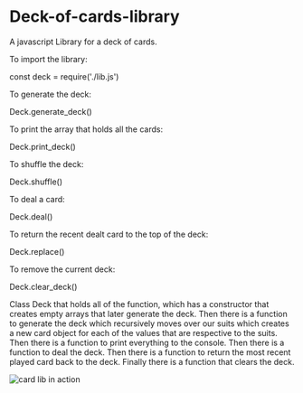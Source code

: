 # Deck-of-cards-library
A javascript Library for a deck of cards.

To import the library:

const deck = require('./lib.js')

To generate the deck:

Deck.generate_deck()

To print the array that holds all the cards:

Deck.print_deck()

To shuffle the deck:

Deck.shuffle()

To deal a card:

Deck.deal()

To return the recent dealt card to the top of the deck:

Deck.replace()

To remove the current deck:

Deck.clear_deck()


Class Deck that holds all of the function, which has a constructor that creates empty arrays that later generate the deck.
Then there is a function to generate the deck which recursively moves over our suits which creates a new card object for each of the values that are respective to the suits.
Then there is a function to print everything to the console.
Then there is a function to deal the deck.
Then there is a function to return the most recent played card back to the deck.
Finally there is a function that clears the deck.

![card lib in action]()
